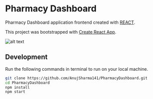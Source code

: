 # Pharmacy Dashboard

Pharmacy Dashboard application frontend created with [REACT](https://reactjs.org/).

This project was bootstrapped with [Create React App](https://github.com/facebook/create-react-app).


![alt text](https://i.ibb.co/TBLnVCQ/screely-1606477589725.png)


## Development

Run the following commands in terminal to run on your local machine.

```bash 
git clone https://github.com/AnujSharma141/PharmacyDashboard.git
cd PharmacyDashboard
npm install
npm start
```
